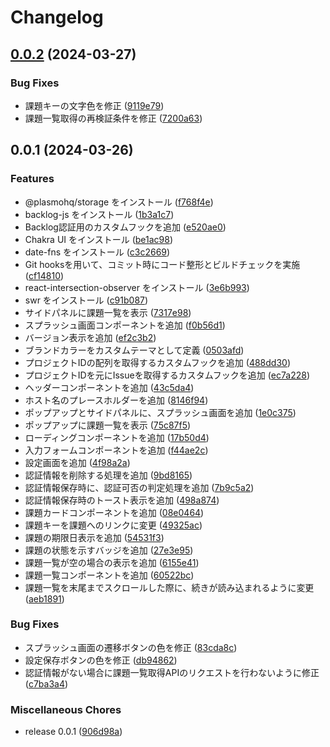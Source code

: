 # Changelog

## [0.0.2](https://github.com/ryohidaka/sidepanel-for-backlog/compare/v0.0.1...v0.0.2) (2024-03-27)


### Bug Fixes

* 課題キーの文字色を修正 ([9119e79](https://github.com/ryohidaka/sidepanel-for-backlog/commit/9119e796405098f0fe952c98efce0bef93529312))
* 課題一覧取得の再検証条件を修正 ([7200a63](https://github.com/ryohidaka/sidepanel-for-backlog/commit/7200a6398382092568eb95ce61a87ba9bf11e78d))

## 0.0.1 (2024-03-26)


### Features

* @plasmohq/storage をインストール ([f768f4e](https://github.com/ryohidaka/sidepanel-for-backlog/commit/f768f4e62ff73e3839fb38e85ce722a7e06084bf))
* backlog-js をインストール ([1b3a1c7](https://github.com/ryohidaka/sidepanel-for-backlog/commit/1b3a1c7e98e71f33551685bb4b1f2347a07d431b))
* Backlog認証用のカスタムフックを追加 ([e520ae0](https://github.com/ryohidaka/sidepanel-for-backlog/commit/e520ae03c4f414601fdc469a5384e790e658aad4))
* Chakra UI をインストール ([be1ac98](https://github.com/ryohidaka/sidepanel-for-backlog/commit/be1ac980ab90066736f1f017210b380641457d2a))
* date-fns をインストール ([c3c2669](https://github.com/ryohidaka/sidepanel-for-backlog/commit/c3c2669c280b6c5a041877b152c125a88875d621))
* Git hooksを用いて、コミット時にコード整形とビルドチェックを実施 ([cf14810](https://github.com/ryohidaka/sidepanel-for-backlog/commit/cf1481003d7b762b368367190ffd49fe73717922))
* react-intersection-observer をインストール ([3e6b993](https://github.com/ryohidaka/sidepanel-for-backlog/commit/3e6b99328be2971ddefd50041589784495e117e0))
* swr をインストール ([c91b087](https://github.com/ryohidaka/sidepanel-for-backlog/commit/c91b08744669367084978eaaa0b00cb15d77bc34))
* サイドパネルに課題一覧を表示 ([7317e98](https://github.com/ryohidaka/sidepanel-for-backlog/commit/7317e98fd1307bd71cca2cbed7710f71a1cd7b40))
* スプラッシュ画面コンポーネントを追加 ([f0b56d1](https://github.com/ryohidaka/sidepanel-for-backlog/commit/f0b56d1b49e1ebe4d1afc92962161b4c574363c1))
* バージョン表示を追加 ([ef2c3b2](https://github.com/ryohidaka/sidepanel-for-backlog/commit/ef2c3b2e785182006e79306f48320a932bb60cac))
* ブランドカラーをカスタムテーマとして定義 ([0503afd](https://github.com/ryohidaka/sidepanel-for-backlog/commit/0503afde72ce5fc8f0131a1d810f378ea1780e81))
* プロジェクトIDの配列を取得するカスタムフックを追加 ([488dd30](https://github.com/ryohidaka/sidepanel-for-backlog/commit/488dd30f2e55242b65d2b311e5671766df667236))
* プロジェクトIDを元にIssueを取得するカスタムフックを追加 ([ec7a228](https://github.com/ryohidaka/sidepanel-for-backlog/commit/ec7a228ea54bd13458b72aa3d6d3563d3eb251d8))
* ヘッダーコンポーネントを追加 ([43c5da4](https://github.com/ryohidaka/sidepanel-for-backlog/commit/43c5da442811cec6f359c9bd8342b06dd748449e))
* ホスト名のプレースホルダーを追加 ([8146f94](https://github.com/ryohidaka/sidepanel-for-backlog/commit/8146f948e0963977c93cb843d9072f0cd823b5c7))
* ポップアップとサイドパネルに、スプラッシュ画面を追加 ([1e0c375](https://github.com/ryohidaka/sidepanel-for-backlog/commit/1e0c375a28f0437017bcb2f1e67ff8aa68ab191e))
* ポップアップに課題一覧を表示 ([75c87f5](https://github.com/ryohidaka/sidepanel-for-backlog/commit/75c87f5066e784fad0562b915127fb3ad80f0c96))
* ローディングコンポーネントを追加 ([17b50d4](https://github.com/ryohidaka/sidepanel-for-backlog/commit/17b50d4c3ab711fc43f7c52457b79bdf7e266341))
* 入力フォームコンポーネントを追加 ([f44ae2c](https://github.com/ryohidaka/sidepanel-for-backlog/commit/f44ae2c4f97a2710a6efc52abf45354cc2fd4ac5))
* 設定画面を追加 ([4f98a2a](https://github.com/ryohidaka/sidepanel-for-backlog/commit/4f98a2accf29aa865412b4d8d1ba1ee2d40b45e3))
* 認証情報を削除する処理を追加 ([9bd8165](https://github.com/ryohidaka/sidepanel-for-backlog/commit/9bd816536806a3e7c08e61fda1dc577a754eb3d4))
* 認証情報保存時に、認証可否の判定処理を追加 ([7b9c5a2](https://github.com/ryohidaka/sidepanel-for-backlog/commit/7b9c5a290b0f03582abc362f735667011157f82e))
* 認証情報保存時のトースト表示を追加 ([498a874](https://github.com/ryohidaka/sidepanel-for-backlog/commit/498a874efc7856c0131d4b2a7a37857264312850))
* 課題カードコンポーネントを追加 ([08e0464](https://github.com/ryohidaka/sidepanel-for-backlog/commit/08e0464c2e7193526fb771928bb2217832dbdb82))
* 課題キーを課題へのリンクに変更 ([49325ac](https://github.com/ryohidaka/sidepanel-for-backlog/commit/49325ac356e667d9401781b83c6b0e1543cd0b09))
* 課題の期限日表示を追加 ([54531f3](https://github.com/ryohidaka/sidepanel-for-backlog/commit/54531f3869477b0194fa086a42adc4d0f97b70af))
* 課題の状態を示すバッジを追加 ([27e3e95](https://github.com/ryohidaka/sidepanel-for-backlog/commit/27e3e95df3c41117cbbccff41d56f24407641c56))
* 課題一覧が空の場合の表示を追加 ([6155e41](https://github.com/ryohidaka/sidepanel-for-backlog/commit/6155e41f182d6db714cce23b485084c29397323e))
* 課題一覧コンポーネントを追加 ([60522bc](https://github.com/ryohidaka/sidepanel-for-backlog/commit/60522bca0a80028bf449e0b9d0b98dde531fed76))
* 課題一覧を末尾までスクロールした際に、続きが読み込まれるように変更 ([aeb1891](https://github.com/ryohidaka/sidepanel-for-backlog/commit/aeb1891e69462966b0d59d1031e3960a246767c0))


### Bug Fixes

* スプラッシュ画面の遷移ボタンの色を修正 ([83cda8c](https://github.com/ryohidaka/sidepanel-for-backlog/commit/83cda8c455ed9174a5b60336393cdb695ba390d6))
* 設定保存ボタンの色を修正 ([db94862](https://github.com/ryohidaka/sidepanel-for-backlog/commit/db9486286bb2da8bbdb83bf638709c1a711e2c44))
* 認証情報がない場合に課題一覧取得APIのリクエストを行わないように修正 ([c7ba3a4](https://github.com/ryohidaka/sidepanel-for-backlog/commit/c7ba3a402ecfadd80d0c7e0569d1f6b9c71f183f))


### Miscellaneous Chores

* release 0.0.1 ([906d98a](https://github.com/ryohidaka/sidepanel-for-backlog/commit/906d98a7b36031de20c0e073496400bcd5df145e))
